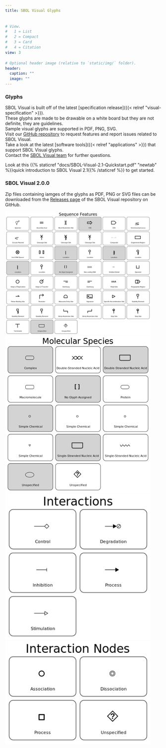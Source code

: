 ```yaml
---
title: SBOL Visual Glyphs


# View.
#   1 = List
#   2 = Compact
#   3 = Card
#   4 = Citation
view: 3

# Optional header image (relative to `static/img/` folder).
header:
  caption: ""
  image: ""
---
```


### Glyphs

SBOL Visual is built off of the latest [specification release]({{< relref "visual-specification" >}}).\
These glyphs are made to be drawable on a white board but they are not definite, they are guidelines.\
Sample visual glyphs are supported in PDF, PNG, SVG.\
Visit our [GitHub repository](https://github.com/SynBioDex/SBOL-visual) to request features and report issues related to SBOL Visual.\
Take a look at the latest [software tools]({{< relref "applications" >}}) that support SBOL Visual glyphs.\
Contact the [SBOL Visual team](mailto:sbol-visual@googlegroups.com) for further questions.

Look at this {{% staticref "docs/SBOL-Visual-2.1-Quickstart.pdf" "newtab" %}}quick introduction to SBOL Visual 2.1{{% /staticref %}} to get started.

### SBOL Visual 2.0.0

Zip files containing iamges of the glyphs as PDF, PNG or SVG files can be downloaded from the [Releases page](https://github.com/SynBioDex/SBOL-visual/releases) of the SBOL Visual repository on GitHub.

<a href="https://raw.githubusercontent.com/SynBioDex/SBOL-visual/master/sampler/Sequence%20Features.png">
<img src="https://raw.githubusercontent.com/SynBioDex/SBOL-visual/master/sampler/Sequence%20Features.png" width="470" />
</a>

<a href="https://raw.githubusercontent.com/SynBioDex/SBOL-visual/master/sampler/Molecular%20Species.png">
<img src="https://raw.githubusercontent.com/SynBioDex/SBOL-visual/master/sampler/Molecular%20Species.png" width="470" />
</a>

<a href="https://raw.githubusercontent.com/SynBioDex/SBOL-visual/master/sampler/Interactions.png">
<img src="https://raw.githubusercontent.com/SynBioDex/SBOL-visual/master/sampler/Interactions.png" width="470" />
</a>

<a href="https://raw.githubusercontent.com/SynBioDex/SBOL-visual/master/sampler/Interaction%20Nodes.png">
<img src="https://raw.githubusercontent.com/SynBioDex/SBOL-visual/master/sampler/Interaction%20Nodes.png" width="470" />
</a>
